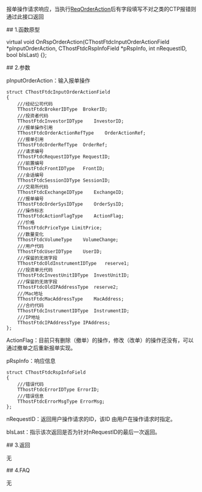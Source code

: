 <p>报单操作请求响应，当执行<a href="../../CTHOSTFTDCTRADERSPI/REQORDERACTION/">ReqOrderAction</a>后有字段填写不对之类的CTP报错则通过此接口返回</p>
<span class="anchor" id="40a1becd-2ee9-40df-9173-e7ef4ce35cf6"></span>
## 1.函数原型
<p>virtual void OnRspOrderAction(CThostFtdcInputOrderActionField *pInputOrderAction, CThostFtdcRspInfoField *pRspInfo, int nRequestID, bool bIsLast) {};</p>
<span class="anchor" id="e0384e24-e322-4a63-8412-4dbf00c2cf09"></span>
## 2.参数
<p>pInputOrderAction：输入报单操作</p>
<pre><code>struct CThostFtdcInputOrderActionField
{
    ///经纪公司代码
    TThostFtdcBrokerIDType  BrokerID;
    ///投资者代码
    TThostFtdcInvestorIDType    InvestorID;
    ///报单操作引用
    TThostFtdcOrderActionRefType    OrderActionRef;
    ///报单引用
    TThostFtdcOrderRefType  OrderRef;
    ///请求编号
    TThostFtdcRequestIDType RequestID;
    ///前置编号
    TThostFtdcFrontIDType   FrontID;
    ///会话编号
    TThostFtdcSessionIDType SessionID;
    ///交易所代码
    TThostFtdcExchangeIDType    ExchangeID;
    ///报单编号
    TThostFtdcOrderSysIDType    OrderSysID;
    ///操作标志
    TThostFtdcActionFlagType    ActionFlag;
    ///价格
    TThostFtdcPriceType LimitPrice;
    ///数量变化
    TThostFtdcVolumeType    VolumeChange;
    ///用户代码
    TThostFtdcUserIDType    UserID;
    ///保留的无效字段
    TThostFtdcOldInstrumentIDType   reserve1;
    ///投资单元代码
    TThostFtdcInvestUnitIDType  InvestUnitID;
    ///保留的无效字段
    TThostFtdcOldIPAddressType  reserve2;
    ///Mac地址
    TThostFtdcMacAddressType    MacAddress;
    ///合约代码
    TThostFtdcInstrumentIDType  InstrumentID;
    ///IP地址
    TThostFtdcIPAddressType IPAddress;
};
</code></pre>
<p>ActionFlag：目前只有删除（撤单）的操作，修改（改单）的操作还没有，可以通过撤单之后重新报单实现。</p>
<p>pRspInfo：响应信息</p>
<pre><code>struct CThostFtdcRspInfoField
{
    ///错误代码
    TThostFtdcErrorIDType ErrorID;
    ///错误信息
    TThostFtdcErrorMsgType ErrorMsg;
};
</code></pre>
<p>nRequestID：返回用户操作请求的ID，该ID 由用户在操作请求时指定。</p>
<p>bIsLast：指示该次返回是否为针对nRequestID的最后一次返回。</p>
<span class="anchor" id="eeb87528-afe6-497b-82de-75b1deb0f33b"></span>
## 3.返回
<p>无</p>
<span class="anchor" id="61f289b7-de7f-4c91-a3e1-6cfcdcf7b829"></span>
## 4.FAQ
<p>无</p>
